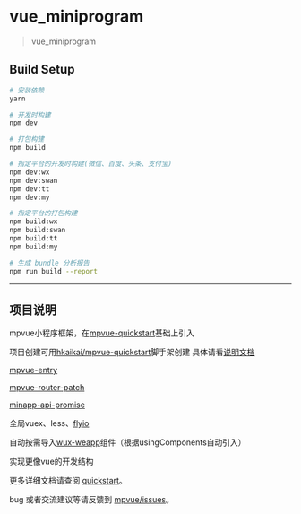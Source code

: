 # vue_miniprogram

> vue_miniprogram

## Build Setup

``` bash
# 安装依赖
yarn

# 开发时构建
npm dev

# 打包构建
npm build

# 指定平台的开发时构建(微信、百度、头条、支付宝)
npm dev:wx
npm dev:swan
npm dev:tt
npm dev:my

# 指定平台的打包构建
npm build:wx
npm build:swan
npm build:tt
npm build:my

# 生成 bundle 分析报告
npm run build --report
```

------

## 项目说明
mpvue小程序框架，在[mpvue-quickstart](https://github.com/mpvue/mpvue-quickstart)基础上引入

项目创建可用[hkaikai/mpvue-quickstart](https://github.com/hkaikai/mpvue-quickstart)脚手架创建
具体请看[说明文档](https://github.com/hkaikai/mpvue-quickstart/blob/master/README.md)

[mpvue-entry](https://github.com/F-loat/mpvue-entry)

[mpvue-router-patch](https://github.com/F-loat/mpvue-router-patch)

[minapp-api-promise](https://github.com/bigmeow/minapp-api-promise)

全局vuex、less、[flyio](https://github.com/wendux/fly)

自动按需导入[wux-weapp](https://github.com/wux-weapp/wux-weapp)组件（根据usingComponents自动引入）

实现更像vue的开发结构

更多详细文档请查阅 [quickstart](http://mpvue.com/mpvue/quickstart/)。

bug 或者交流建议等请反馈到 [mpvue/issues](https://gitee.com/hkgit/vue_miniprogram/issues)。

